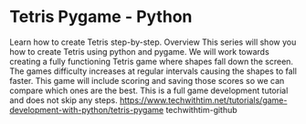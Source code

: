 # Tetris Pygame - Python
Learn how to create Tetris step-by-step.
Overview
This series will show you how to create Tetris using python and pygame. We will work towards creating a fully functioning Tetris game where shapes fall down the screen. The games difficulty increases at regular intervals causing the shapes to fall faster. This game will include scoring and saving those scores so we can compare which ones are the best. This is a full game development tutorial and does not skip any steps.
https://www.techwithtim.net/tutorials/game-development-with-python/tetris-pygame
techwithtim-github
